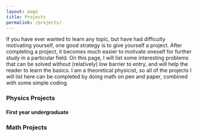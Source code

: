 ```yaml
---
layout: page
title: Projects
permalink: /projects/
---
```


If you have ever wanted to learn any topic, but have had difficulty motivating yourself, one good strategy is to give yourself a project. After completing a project, it becomes much easier to motivate oneself for further study in a particular field. On this page, I will list some interesting problems that can be solved without (relatively) low barrier to entry, and will help the reader to learn the basics. I am a theoretical physicist, so all of the projects I will list here can be completed by doing math on pen and paper, combined with some simple coding. 

### Physics Projects

<!--- #### High School --->

#### First year undergraduate
<!--- How do we know that an electron is a wave? <a class = "page-link" href = "/physics-guide/"> How to study physics </a> --->

<!--- The Earth rotates! Foucault's pendulum <a class = "page-link" href = "/physics-guide/"> How to study physics </a> --->

<!--- How do rainbows work? <a class = "page-link" href = "/physics-guide/"> How to study physics </a> --->

<!--- Why is the sky blue? <a class = "page-link" href = "/physics-guide/"> How to study physics </a> --->

<!--- How do we know that quantum particles have spin? The Stern-Gerlach experiment <a class = "page-link" href = "/physics-guide/"> How to study physics </a> --->

<!--- Violation of Bell's inequalities (Alain Aspect) https://en.wikipedia.org/wiki/Aspect%27s_experiment --->

<!--- Simulating the helium atom: Solving the Schrodinger equation--->

<!--- Condensed matter physics --->
<!--- Quantum computing --->

### Math Projects




